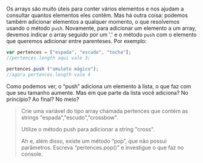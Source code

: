 Os arrays são muito úteis para conter vários elementos e nos ajudam a consultar quantos elementos eles contêm. Mas há outra coisa: podemos também adicionar elementos a qualquer momento, o que resolvemos usando o método `push`. Novamente, para adicionar um elemento a um array, devemos indicar o array seguido por um '.' e o método `push` com o elemento que queremos adicionar entre parenteses. Por exemplo:


```javascript
var pertences = ["espada", "escudo", "tocha"];
//pertences.length aqui vale 3;

pertences.push ("amuleto mágico");
//agora pertences.length vale 4
```

Como podemos ver, o “push” adiciona um elemento à lista, o que faz com que seu tamanho aumente. 
Mas em que parte da lista você adiciona? No princípio? Ao final? No meio?


> Crie uma variável do tipo array chamada pertences que contém as strings "espada","escudo","crossbow".
>
> Utilize o método push para adicionar a string "cross".
>
> Ah e, além disso, existe um método “pop”, que não possui parâmetros. Escreva “pertences.pop()” e investigue o que faz no console.

